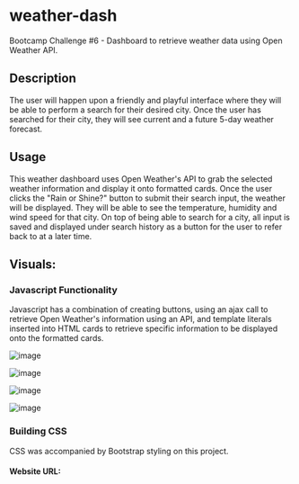 # weather-dash
Bootcamp Challenge #6 - Dashboard to retrieve weather data using Open Weather API.

## Description
The user will happen upon a friendly and playful interface where they will be able to perform a search for their desired city. Once the user has searched for their city, they will see current and a future 5-day weather forecast.

## Usage
This weather dashboard uses Open Weather's API to grab the selected weather information and display it onto formatted cards. Once the user clicks the "Rain or Shine?" button to submit their search input, the weather will be displayed. They will be able to see the temperature, humidity and wind speed for that city. On top of being able to search for a city, all input is saved and displayed under search history as a button for the user to refer back to at a later time.

## Visuals:

### Javascript Functionality
Javascript has a combination of creating buttons, using an ajax call to retrieve Open Weather's information using an API, and template literals inserted into HTML cards to retrieve specific information to be displayed onto the formatted cards.


![image](https://user-images.githubusercontent.com/118077000/214485391-c46821ea-6365-412c-a095-87c188db3ca6.png)

![image](https://user-images.githubusercontent.com/118077000/214485544-e5c9a5ad-ef4a-42e1-936a-8fb0f4361e28.png)

![image](https://user-images.githubusercontent.com/118077000/214485682-02d7e77b-0bc7-4ba7-a653-e9edfab5bff3.png)

![image](https://user-images.githubusercontent.com/118077000/214485778-db148119-603d-47f0-95b5-5edcfdf30268.png)


### Building CSS
CSS was accompanied by Bootstrap styling on this project.

#### Website URL: 

